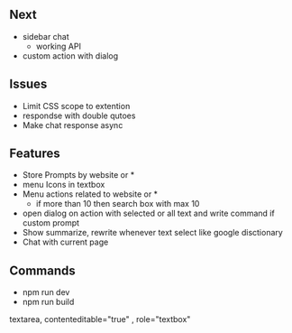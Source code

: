 ## Next
- sidebar chat
  - working API
- custom action with dialog

## Issues
- Limit CSS scope to extention
- respondse with double qutoes
- Make chat response async

## Features
- Store Prompts by website or *
- menu Icons in textbox
- Menu actions related to website or *
  - if more than 10 then search box with max 10
- open dialog on  action with selected or all text and write command if custom prompt
- Show summarize, rewrite whenever text select like google disctionary
- Chat with current page

## Commands
- npm run dev
- npm run build

textarea, contenteditable="true" , role="textbox"

